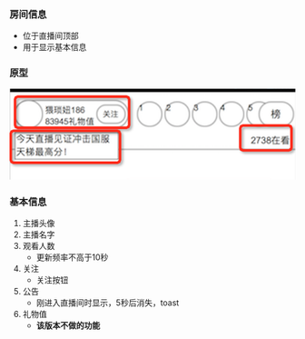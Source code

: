 ### 房间信息
* 位于直播间顶部
* 用于显示基本信息

### 原型
![](img/roominfo.png)

### 基本信息
1. 主播头像
2. 主播名字
3. 观看人数
	* 更新频率不高于10秒
4. 关注
	* 关注按钮
5. 公告
	* 刚进入直播间时显示，5秒后消失，toast
6. 礼物值
	* **该版本不做的功能**

